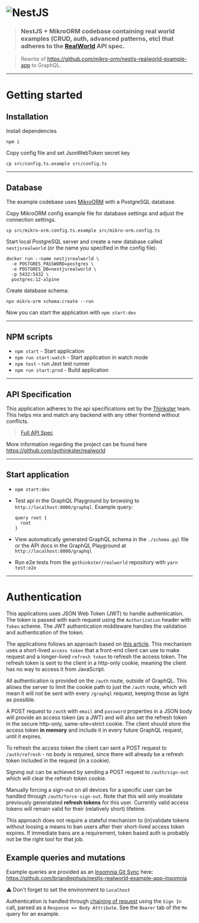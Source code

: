 # ![NestJS](project-logo.png)

> ### NestJS + MikroORM codebase containing real world examples (CRUD, auth, advanced patterns, etc) that adheres to the [RealWorld](https://github.com/gothinkster/realworld-example-apps) API spec.

> Rewrite of https://github.com/mikro-orm/nestjs-realworld-example-app to GraphQL.

---

# Getting started

## Installation

Install dependencies

    npm i

Copy config file and set JsonWebToken secret key

    cp src/config.ts.example src/config.ts

---

## Database

The example codebase uses [MikroORM](https://mikro-orm.io/) with a PostgreSQL database.

Copy MikroORM config example file for database settings and adjust the connection settings.

    cp src/mikro-orm.config.ts.example src/mikro-orm.config.ts

Start local PostgreSQL server and create a new database called `nestjsrealworld` (or the name you specified in the config file).

    docker run --name nestjsrealworld \
      -e POSTGRES_PASSWORD=postgres \
      -e POSTGRES_DB=nestjsrealworld \
      -p 5432:5432 \
      postgres:12-alpine

Create database schema:

    npx mikro-orm schema:create --run

Now you can start the application with `npm start:dev`

---

## NPM scripts

- `npm start` - Start application
- `npm run start:watch` - Start application in watch mode
- `npm test` - run Jest test runner
- `npm run start:prod` - Build application

---

## API Specification

This application adheres to the api specifications set by the [Thinkster](https://github.com/gothinkster) team. This helps mix and match any backend with any other frontend without conflicts.

> [Full API Spec](https://github.com/gothinkster/realworld/tree/master/api)

More information regarding the project can be found here https://github.com/gothinkster/realworld

---

## Start application

- `npm start:dev`
- Test api in the GraphQL Playground by browsing to `http://localhost:8000/graphql`. Example query:

  ```
  query root {
    root
  }
  ```

- View automatically generated GraphQL schema in the `./schema.gql` file or the API docs in the GraphQL Playground at `http://localhost:8000/graphql`
- Run e2e tests from the `gothinkster/realworld` repository with `yarn test:e2e`

---

# Authentication

This applications uses JSON Web Token (JWT) to handle authentication. The token is passed with each request using the `Authorization` header with `Token` scheme. The JWT authentication middleware handles the validation and authentication of the token.

The applications follows an approach based on [this article](https://hasura.io/blog/best-practices-of-using-jwt-with-graphql/). This mechanism uses a short-lived `access token` that a front-end client can use to make request and a longer-lived `refresh token` to refresh the access token. The refresh token is sent to the client in a http-only cookie, meaning the client has no way to access it from JavaScript.

All authentication is provided on the `/auth` route, outside of GraphQL. This allows the server to limit the cookie path to just the `/auth` route, which will mean it will not be sent with every `/graphql` request, keeping those as light as possible.

A POST request to `/auth` with `email` and `password` properties in a JSON body will provide an access token (as a JWT) and will also set the refresh token in the secure http-only, same-site=strict cookie. The client should store the access token __in memory__ and include it in every future GraphQL request, until it expires.

To refresh the access token the client can sent a POST request to `/auth/refresh` - no body is required, since there will already be a refresh token included in the request (in a cookie).

Signing out can be achieved by sending a POST request to `/auth/sign-out` which will clear the refresh token cookie.

Manually forcing a sign-out on all devices for a specific user can be handled through `/auth/force-sign-out`. Note that this will only invalidate previously generatated __refresh tokens__ for this user. Currently valid access tokens will remain valid for their (relatively short) lifetime.

This approach does not require a stateful mechanism to (in)validate tokens without loosing a means to ban users after their short-lived access token expires. If immediate bans are a requirement, token based auth is probably not be the right tool for that job.

## Example queries and mutations

Example queries are provided as an [Insomnia Git Sync](https://support.insomnia.rest/article/193-git-sync) here: https://github.com/briandiephuis/nestjs-realworld-example-app-insomnia

⚠️ Don't forget to set the environment to `Localhost`

Authentication is handled through [chaining of request](https://support.insomnia.rest/article/175-chaining-requests) using the `Sign In` call, parsed as a `Response => Body Attribute`. See the `Bearer` tab of the `Me` query for an example.

